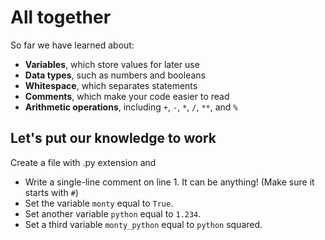 # All together
So far we have learned about:
- **Variables**, which store values for later use
- **Data types**, such as numbers and booleans
- **Whitespace**, which separates statements
- **Comments**, which make your code easier to read
- **Arithmetic operations**, including `+`, `-`, `*`, `/`, `**`, and `%`

## Let's put our knowledge to work
Create a file with .py extension and
- Write a single-line comment on line 1. It can be anything! (Make sure it starts with `#`)
- Set the variable `monty` equal to `True`.
- Set another variable `python` equal to `1.234`.
- Set a third variable `monty_python` equal to `python` squared.